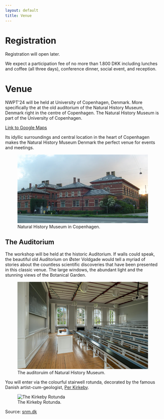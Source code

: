 ```yaml
---
layout: default
title: Venue
---
```


# Registration

Registration will open later.

We expect a participation fee of no more than 1.800 DKK including lunches and coffee (all three days), conference dinner, social event, and reception. 

# Venue

NWPT'24 will be held at University of Copenhagen, Denmark. 
More specifically the at the old auditorium of the Natural History Museum, Denmark right in the centre of Copenhagen. The Natural History Museum is part of the University of Copenhagen.

<a href="https://maps.app.goo.gl/DaLvAt5PyymeeNQo9" target="_blank">Link to Google Maps</a>

Its idyllic surroundings and central location in the heart of Copenhagen makes the Natural History Museum Denmark the perfect venue for events and meetings.

<figure>
  <img src="images/SMN-building.webp" alt="SNM from Østre Voldgade">
  <figcaption>Natural History Museum in Copenhagen.</figcaption>
</figure>

## The Auditorium

The workshop will be held at the historic Auditorium. If walls could speak, the beautiful old Auditorium on Øster Voldgade would tell a myriad of stories about the countless scientific discoveries that have been presented in this classic venue. The large windows, the abundant light and the stunning views of the Botanical Garden. 

<figure>
  <img src="images/SMN-auditoriet.jpg" alt="The Auditorium">
  <figcaption>The auditoruim of Natural History Museum.</figcaption>
</figure>

You will enter via the colourful stairwell rotunda, decorated by the famous Danish artist-cum-geologist, <a href="https://en.wikipedia.org/wiki/Per_Kirkeby" target="_blank">Per Kirkeby</a>.

<figure>
  <img src="images/SMN-kirkeby-rotunda" alt="The Kirkeby Rotunda">
  <figcaption>The Kirkeby Rotunda.</figcaption>
</figure>

Source: <a href="https://snm.dk/en/hold-your-event-or-meeting-natural-history-museum-denmark" target="_blank">snm.dk</a>

